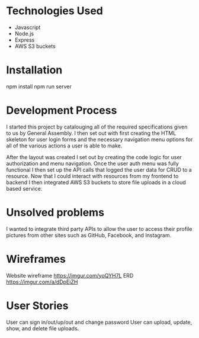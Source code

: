 # **Technologies Used**
+ Javascript
+ Node.js
+ Express
+ AWS S3 buckets

# **Installation**
npm install
npm run server

# **Development Process**
I started this project by catalouging all of the required specifications given to us by General Assembly. I then set out with first creating the HTML skeleton for user login forms and the necessary navigation menu options for all of the various actions a user is able to make.

After the layout was created I set out by creating the code logic for user authorization and menu navigation. Once the user auth menu was fully functional I then set up the API calls that logged the user data for CRUD to a resource. Now that I could interact with resources from my frontend to backend I then integrated AWS S3 buckets to store file uploads in a cloud based service.

# Unsolved problems
I wanted to integrate third party APIs to allow the user to access their profile pictures from other sites such as GitHub, Facebook, and Instagram. 

# Wireframes
Website wireframe https://imgur.com/yoQYH7L
ERD https://imgur.com/a/dDpEiZH

# User Stories
User can sign in/out/up/out and change password
User can upload, update, show, and delete file uploads.

